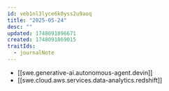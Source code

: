 ```yaml
---
id: veb1nl3lyce6k0yss2u9aoq
title: "2025-05-24"
desc: ""
updated: 1748091896671
created: 1748091869015
traitIds:
  - journalNote
---
```


- [[swe.generative-ai.autonomous-agent.devin]]
- [[swe.cloud.aws.services.data-analytics.redshift]]
